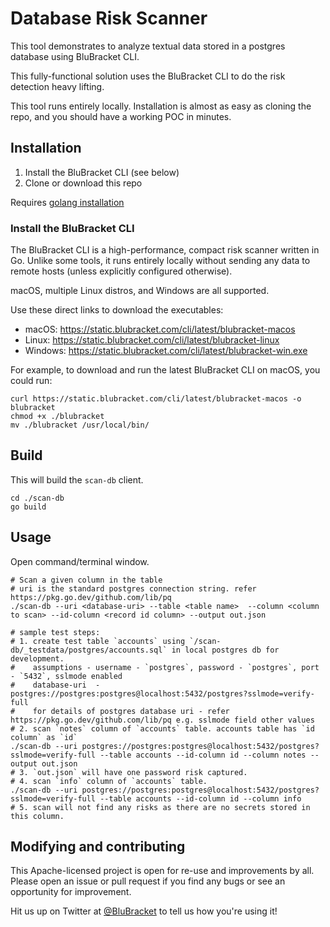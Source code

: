 # Database Risk Scanner

This tool demonstrates to analyze textual data stored in a postgres database using BluBracket CLI. 

This fully-functional solution uses the BluBracket CLI to do the risk detection heavy lifting.

This tool runs entirely locally. Installation is almost as easy as cloning the repo,
and you should have a working POC in minutes.

## Installation

1. Install the BluBracket CLI (see below)
2. Clone or download this repo

Requires [golang installation](https://go.dev/doc/install)

### Install the BluBracket CLI

The BluBracket CLI is a high-performance, compact risk scanner written in Go.
Unlike some tools, it runs entirely locally without sending any data to remote hosts
(unless explicitly configured otherwise).

macOS, multiple Linux distros, and Windows are all supported.

Use these direct links to download the executables:

- macOS: https://static.blubracket.com/cli/latest/blubracket-macos
- Linux: https://static.blubracket.com/cli/latest/blubracket-linux
- Windows: https://static.blubracket.com/cli/latest/blubracket-win.exe

For example, to download and run the latest BluBracket CLI on macOS, you could run:

```
curl https://static.blubracket.com/cli/latest/blubracket-macos -o blubracket
chmod +x ./blubracket
mv ./blubracket /usr/local/bin/
```

## Build

This will build the `scan-db` client.

```
cd ./scan-db
go build
```

## Usage
Open command/terminal window. 


```
# Scan a given column in the table 
# uri is the standard postgres connection string. refer https://pkg.go.dev/github.com/lib/pq
./scan-db --uri <database-uri> --table <table name>  --column <column to scan> --id-column <record id column> --output out.json

# sample test steps:
# 1. create test table `accounts` using `/scan-db/_testdata/postgres/accounts.sql` in local postgres db for development.
#    assumptions - username - `postgres`, password - `postgres`, port - `5432`, sslmode enabled
#    database-uri  - postgres://postgres:postgres@localhost:5432/postgres?sslmode=verify-full 
#    for details of postgres database uri - refer https://pkg.go.dev/github.com/lib/pq e.g. sslmode field other values
# 2. scan `notes` column of `accounts` table. accounts table has `id column` as `id`
./scan-db --uri postgres://postgres:postgres@localhost:5432/postgres?sslmode=verify-full --table accounts --id-column id --column notes --output out.json
# 3. `out.json` will have one password risk captured.
# 4. scan `info` column of `accounts` table. 
./scan-db --uri postgres://postgres:postgres@localhost:5432/postgres?sslmode=verify-full --table accounts --id-column id --column info
# 5. scan will not find any risks as there are no secrets stored in this column.
```


## Modifying and contributing

This Apache-licensed project is open for re-use and improvements by all.
Please open an issue or pull request if you find any bugs or see an opportunity for improvement.

Hit us up on Twitter at [@BluBracket](https://twitter.com/blubracket) to tell us how you're using it!

